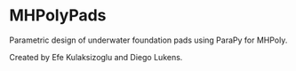 # MHPolyPads
Parametric design of underwater foundation pads using ParaPy for MHPoly.

Created by Efe Kulaksizoglu and Diego Lukens.
